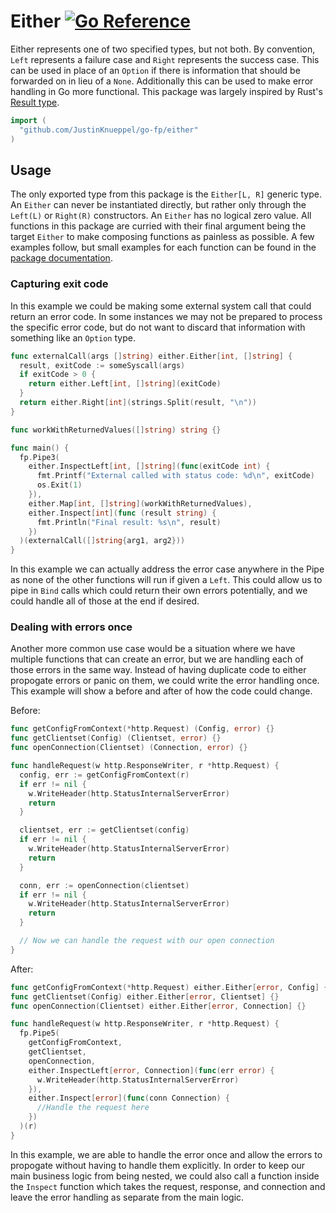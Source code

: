 # Either [![Go Reference](https://pkg.go.dev/badge/github.com/JustinKnueppel/go-fp/either.svg)](https://pkg.go.dev/github.com/JustinKnueppel/go-fp/either)

Either represents one of two specified types, but not both. By convention, `Left` represents a failure case and `Right` represents the success case. This can be used in place of an `Option` if there is information that should be forwarded on in lieu of a `None`. Additionally this can be used to make error handling in Go more functional. This package was largely inspired by Rust's [Result type](https://doc.rust-lang.org/std/result/enum.Result.html).

```go
import (
  "github.com/JustinKnueppel/go-fp/either"
)
```

## Usage

The only exported type from this package is the `Either[L, R]` generic type. An `Either` can never be instantiated directly, but rather only through the `Left(L)` or `Right(R)` constructors. An `Either` has no logical zero value. All functions in this package are curried with their final argument being the target `Either` to make composing functions as painless as possible. A few examples follow, but small examples for each function can be found in the [package documentation](https://pkg.go.dev/github.com/JustinKnueppel/go-fp/either).

### Capturing exit code

In this example we could be making some external system call that could return an error code. In some instances we may not be prepared to process the specific error code, but do not want to discard that information with something like an `Option` type.

```go
func externalCall(args []string) either.Either[int, []string] {
  result, exitCode := someSyscall(args)
  if exitCode > 0 {
    return either.Left[int, []string](exitCode)
  }
  return either.Right[int](strings.Split(result, "\n"))
}

func workWithReturnedValues([]string) string {}

func main() {
  fp.Pipe3(
    either.InspectLeft[int, []string](func(exitCode int) {
      fmt.Printf("External called with status code: %d\n", exitCode)
      os.Exit(1)
    }),
    either.Map[int, []string](workWithReturnedValues),
    either.Inspect[int](func (result string) {
      fmt.Println("Final result: %s\n", result)
    })
  )(externalCall([]string{arg1, arg2}))
}
```

In this example we can actually address the error case anywhere in the Pipe as none of the other functions will run if given a `Left`. This could allow us to pipe in `Bind` calls which could return their own errors potentially, and we could handle all of those at the end if desired.

### Dealing with errors once

Another more common use case would be a situation where we have multiple functions that can create an error, but we are handling each of those errors in the same way. Instead of having duplicate code to either propogate errors or panic on them, we could write the error handling once. This example will show a before and after of how the code could change.

Before:

```go
func getConfigFromContext(*http.Request) (Config, error) {}
func getClientset(Config) (Clientset, error) {}
func openConnection(Clientset) (Connection, error) {}

func handleRequest(w http.ResponseWriter, r *http.Request) {
  config, err := getConfigFromContext(r)
  if err != nil {
    w.WriteHeader(http.StatusInternalServerError)
    return
  }

  clientset, err := getClientset(config)
  if err != nil {
    w.WriteHeader(http.StatusInternalServerError)
    return
  }

  conn, err := openConnection(clientset)
  if err != nil {
    w.WriteHeader(http.StatusInternalServerError)
    return
  }

  // Now we can handle the request with our open connection
}
```

After:

```go
func getConfigFromContext(*http.Request) either.Either[error, Config] {}
func getClientset(Config) either.Either[error, Clientset] {}
func openConnection(Clientset) either.Either[error, Connection] {}

func handleRequest(w http.ResponseWriter, r *http.Request) {
  fp.Pipe5(
    getConfigFromContext,
    getClientset,
    openConnection,
    either.InspectLeft[error, Connection](func(err error) {
      w.WriteHeader(http.StatusInternalServerError)
    }),
    either.Inspect[error](func(conn Connection) {
      //Handle the request here
    })
  )(r)
}
```

In this example, we are able to handle the error once and allow the errors to propogate without having to handle them explicitly. In order to keep our main business logic from being nested, we could also call a function inside the `Inspect` function which takes the request, response, and connection and leave the error handling as separate from the main logic.
